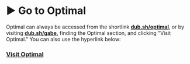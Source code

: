 # ▶ Go to Optimal

Optimal can always be accessed from the shortlink [**dub.sh/optimal**](https://dub.sh/optimal), or by visiting [**dub.sh/gabe**](https://dub.sh/gabe)**,** finding the Optimal section, and clicking "Visit Optimal." You can also use the hyperlink below:

### [Visit Optimal](https://dub.sh/optimal)
